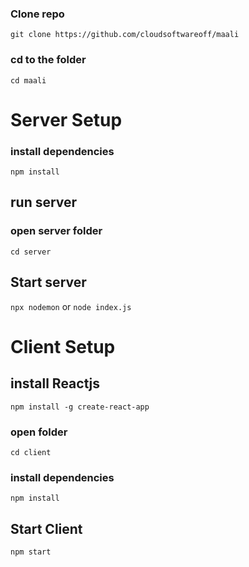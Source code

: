  ### Clone repo 
 `git clone https://github.com/cloudsoftwareoff/maali`
 ### cd to the folder
 `cd maali`

 # Server Setup
 ### install dependencies
 `npm install`
 ## run server
 ### open server folder
 `cd server`
 ## Start server
 `npx nodemon` or `node index.js`

 # Client Setup
 ## install Reactjs
 `npm install -g create-react-app`
 ### open folder
 `cd client`
 ### install dependencies
 `npm install`
 ## Start Client
 `npm start`
> 

